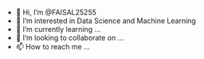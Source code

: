 - 👋 Hi, I’m @FAISAL25255
- 👀 I’m interested in Data Science and Machine Learning
- 🌱 I’m currently learning ...
- 💞️ I’m looking to collaborate on ...
- 📫 How to reach me ...

<!---
FAISAL25255/FAISAL25255 is a ✨ special ✨ repository because its `README.md` (this file) appears on your GitHub profile.
You can click the Preview link to take a look at your changes.
--->
